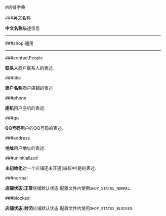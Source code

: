 #店铺字典

###英文名称

**中文名称**描述信息

---

###shop.通用

---

###contactPeople
**联系人**商户联系人的表述.

###title

**商户名称**商户店铺的表述

###phone	

**座机**用户座机的表述.
###qq	
**QQ号码**用户的QQ号码的表述.###address	
**地址**用户地址的表述.
###uninitialized

**未初始化**对一个店铺还未开通(审核中)是的表述.###normal
**店铺状态:正常**店铺默认状态.配置文件内使用`SHOP_STATUS_NORMAL`.
###blocked
**店铺状态:封闭**店铺默认状态.配置文件内使用`SHOP_STATUS_BLOCKED`.